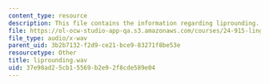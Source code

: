```yaml
---
content_type: resource
description: This file contains the information regarding liprounding.
file: https://ol-ocw-studio-app-qa.s3.amazonaws.com/courses/24-915-linguistic-phonetics-fall-2015/37e98ad25cb15569b2e92f8cde589e04_liprounding.wav
file_type: audio/x-wav
parent_uid: 3b2b7132-f2d9-ce21-bce9-83271f8be53e
resourcetype: Other
title: liprounding.wav
uid: 37e98ad2-5cb1-5569-b2e9-2f8cde589e04
---
```

